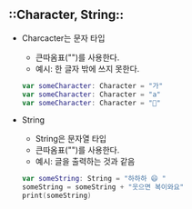 ## ::Character, String::

- Charcacter는 문자 타입

  - 큰따옴표("")를 사용한다.
  - 예시: 한 글자 밖에 쓰지 못한다.

  ```swift
  var someCharacter: Character = "가"
  var someCharacter: Character = "a"
  var someCharacter: Character = "🤯"
  ```

- String

  - String은 문자열 타입
  - 큰따옴표("")를 사용한다.
  - 예시: 글을 출력하는 것과 같음

  ```swift
  var someString: String = "하하하 😄 "
  someString = someString + "웃으면 복이와요"
  print(someString)
  ```